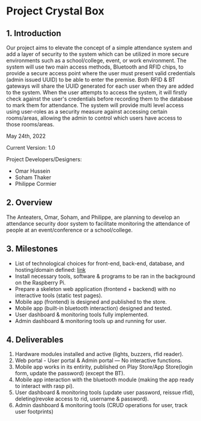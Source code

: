 # Project Crystal Box

## 1. Introduction

Our project aims to elevate the concept of a simple attendance system and add a layer of security to the system which can be utilized in more secure environments such as a school/college, event, or work environment. The system will use two main access methods, Bluetooth and RFID chips, to provide a secure access point where the user must present valid credentials (admin issued UUID) to be able to enter the premise. Both RFID & BT gateways will share the UUID generated for each user when they are added to the system. When the user attempts to access the system, it will firstly check against the user's credentials before recording them to the database to mark them for attendance. The system will provide multi level access using user-roles as a security measure against accessing certain rooms/areas, allowing the admin to control which users have access to those rooms/areas.

May 24th, 2022

Current Version: 1.0

Project Developers/Designers:
- Omar Hussein
- Soham Thaker
- Philippe Cormier

## 2. Overview

The Anteaters, Omar, Soham, and Philippe, are planning to develop an attendance security door system to facilitate monitoring the attendance of people at an event/conference or a school/college.

## 3. Milestones
- List of technological choices for front-end, back-end, database, and hosting/domain defined: [link](https://github.com/CAPSTONE-2022-2023/Group_04/blob/main/technical_details.md)
- Install necessary tools, software & programs to be ran in the background on the Raspberry Pi.
- Prepare a skeleton web application (frontend + backend) with no interactive tools (static test pages).
- Mobile app (frontend) is designed and published to the store.
- Mobile app (built-in bluetooth interaction) designed and tested.
- User dashboard & monitoring tools fully implemented.
- Admin dashboard & monitoring tools up and running for user.

## 4. Deliverables 

1. Hardware modules installed and active (lights, buzzers, rfid reader).
2. Web portal - User portal & Admin portal — No interactive functions.
3. Mobile app works in its entirity, published on Play Store/App Store(login form, update the password) (except the BT).
4. Mobile app interaction with the bluetooth module (making the app ready to interact with rasp pi).
5. User dashboard & monitoring tools (update user password, reissue rfid), deleting(revoke access to rid, username & password).
6. Admin dashboard & monitoring tools (CRUD operations for user, track user footprints)
